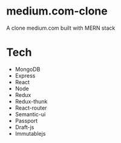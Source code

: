 # medium.com-clone
A clone medium.com built with MERN stack

# Tech
  - MongoDB
  - Express
  - React
  - Node
  - Redux 
  - Redux-thunk
  - React-router
  - Semantic-ui
  - Passport
  - Draft-js
  - Immutablejs
